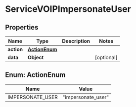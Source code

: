 

# ServiceVOIPImpersonateUser


## Properties

| Name | Type | Description | Notes |
|------------ | ------------- | ------------- | -------------|
|**action** | [**ActionEnum**](#ActionEnum) |  |  |
|**data** | **Object** |  |  [optional] |



## Enum: ActionEnum

| Name | Value |
|---- | -----|
| IMPERSONATE_USER | &quot;impersonate_user&quot; |



